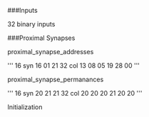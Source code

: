 ###Inputs

32 binary inputs

###Proximal Synapses


proximal_synapse_addresses

'''
        16 syn
       16 01 21
32 col 13 08 05
       19 28 00
'''

proximal_synapse_permanances

'''
        16 syn
       20 21 21
32 col 20 20 20
       21 20 20
'''

Initialization


